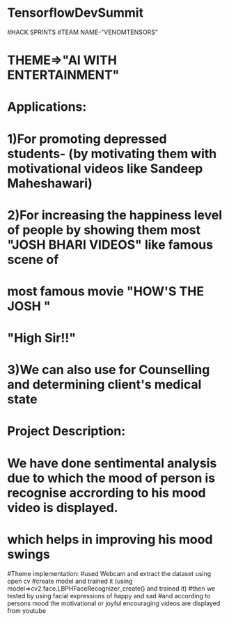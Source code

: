 # TensorflowDevSummit
#HACK SPRINTS
#TEAM NAME-"VENOMTENSORS"
# THEME=>"AI WITH ENTERTAINMENT"
# Applications: 
# 1)For promoting depressed students- (by motivating them with motivational videos like Sandeep Maheshawari)
# 2)For increasing the happiness level of people by showing them most "JOSH BHARI VIDEOS" like famous scene of
#   most famous movie "HOW'S THE JOSH "
#    "High Sir!!"
# 3)We can also use for Counselling and determining client's medical state
# Project Description:
# We have done sentimental analysis due to which the mood of person is recognise accrording to his mood video is displayed.
# which helps in improving his mood swings 
#Theme implementation:
#used Webcam and extract the dataset using open cv
#create model and trained it (using model=>cv2.face.LBPHFaceRecognizer_create() and trained it)
#then we tested by using facial expressions of happy and sad 
#and according to persons mood the motivational or joyful encouraging videos are displayed from youtube

